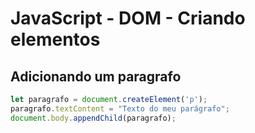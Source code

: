 # JavaScript - DOM - Criando elementos

## Adicionando um paragrafo

~~~javascript
let paragrafo = document.createElement('p');
paragrafo.textContent = "Texto do meu parágrafo";
document.body.appendChild(paragrafo);
~~~
